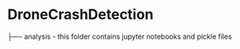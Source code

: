 # DroneCrashDetection
├── analysis          - this folder contains jupyter notebooks and pickle files 
